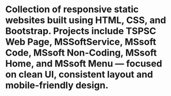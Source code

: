 # Collection of responsive static websites built using HTML, CSS, and Bootstrap. Projects include TSPSC Web Page, MSSoftService, MSsoft Code, MSsoft Non-Coding, MSsoft Home, and MSsoft Menu — focused on clean UI, consistent layout and mobile-friendly design.
